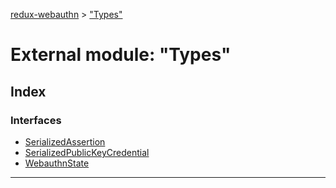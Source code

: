 [redux-webauthn](../README.md) > ["Types"](../modules/_types_.md)

# External module: "Types"

## Index

### Interfaces

* [SerializedAssertion](../interfaces/_types_.serializedassertion.md)
* [SerializedPublicKeyCredential](../interfaces/_types_.serializedpublickeycredential.md)
* [WebauthnState](../interfaces/_types_.webauthnstate.md)

---

